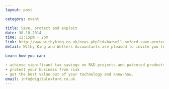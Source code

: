 ```yaml
---
layout: post

category: event

title: Save, protect and exploit
date: 30.10.2014
time: 12:15pm - 2pm
link: http://www.withyking.co.uk/news.php?id=harwell-oxford-save-protect-exploit-30-october-2014
detail: Withy King and Wellers Accountants are pleased to invite you to a seminar which will look into the key issues facing modern day technology companies. 

Learn how you can:

- achieve significant tax savings on R&D projects and patented products 
- protect your business from risk 
- get the best value out of your technology and know-how. 
email: info@digitaloxford.co.uk
---
```

